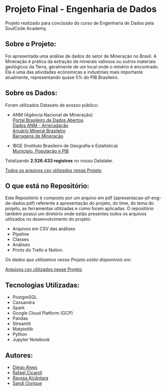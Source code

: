 # Projeto Final - Engenharia de Dados
Projeto realizado para conclusão do curso de Engenharia de Dados pela SoulCode Academy.

## Sobre o Projeto:
Foi apresentada uma análise de dados do setor de Mineração no Brasil. A Mineração é prática da extração de minerais valiosos ou outros materiais
geológicos da Terra, geralmente de um local onde o minério é encontrado. Ela é uma das atividades ecônomicas e industriais mais importante atualmente, representando quase 5% do PIB Brasileiro. 

## Sobre os Dados:
Foram utilizados Datasets de acesso público:
* ANM (Agência Nacional de Mineração) \
[Portal Brasileiro de Dados Abertos](https://dados.gov.br/) \
[Dados ANM - Arrecadação](https://dados.gov.br/dataset/sistema-arrecadacao) \
[Anuário Mineral Brasileiro](https://dados.gov.br/dataset/anuario-mineral-brasileiro-amb) \
[Barragens de Mineração](https://dados.gov.br/dataset/barragens-de-mineracao) 

* IBGE (Instituto Brasileiro de Geografia e Estatística) \
[Município, População e PIB](https://ftp.ibge.gov.br/Estimativas_de_Populacao/Estimativas_2021/)

Totalizando **2.526.433 registros** no nosso Datalake.

[Todos os arquivos csv utilizados nesse Projeto](https://drive.google.com/drive/folders/11TXoldolsJNq3iX0VLTzE_cPZOvWiQYf?usp=sharing)

## O que está no Repositório:
Este Repositório é composto por um arquivo em pdf (apresentacao-pf-eng-de-dados.pdf) referente a apresentação do projeto, do time, do tema do projeto, as ferramentas utilizadas e como foram aplicadas.
O repositório também possui um diretório onde estão presentes todos os arquivos utilizados no desenvolvimento do projeto:
* Arquivos em CSV das análises
* Pipeline
* Classes
* Análises
* Prints do Trello e Notion.

*Os dados que utilizamos nesse Projeto estão disponíveis em:*

[Arquivos csv utilizados nesse Projeto](https://drive.google.com/drive/folders/11TXoldolsJNq3iX0VLTzE_cPZOvWiQYf?usp=sharing)

## Tecnologias Utilizadas:
* PostgreSQL
* Cassandra
* Spark
* Google Cloud Platform (GCP)
* Pandas
* Streamlit
* Matplotlib
* Python
* Jupyter Notebook

## Autores: 
* [Diego Alves](https://www.linkedin.com/in/diegomoal/) 
* [Rafael Cicaroli](https://www.linkedin.com/in/rafaelcicaroli/) 
* [Rayssa Alcântara](https://www.linkedin.com/in/rayssarte/) 
* [Sandi Ourique](https://www.linkedin.com/in/sandi-larissa-ourique-500412167/)
